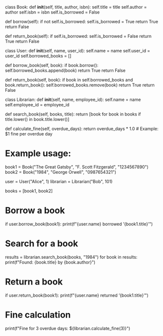  class Book:
 def __init__(self, title, author, isbn):
 self.title = title
 self.author = author
 self.isbn = isbn
 self.is_borrowed = False

 def borrow(self):
 if not self.is_borrowed:
 self.is_borrowed = True
 return True
 return False

 def return_book(self):
 if self.is_borrowed:
 self.is_borrowed = False
 return True
 return False

 class User:
 def __init__(self, name, user_id):
 self.name = name
self.user_id = user_id
 self.borrowed_books = []

 def borrow_book(self, book):
 if book.borrow():
 self.borrowed_books.append(book)
 return True
 return False

 def return_book(self, book):
 if book in self.borrowed_books and book.return_book():
 self.borrowed_books.remove(book)
 return True
 return False

 class Librarian:
 def __init__(self, name, employee_id):
  self.name = name
 self.employee_id = employee_id

 def search_book(self, books, title):
 return [book for book in books if title.lower() in book.title.lower()]

 def calculate_fine(self, overdue_days):
 return overdue_days * 1.0 # Example: $1 fine per overdue day

 # Example usage:
 book1 = Book("The Great Gatsby", "F. Scott Fitzgerald", "1234567890")
 book2 = Book("1984", "George Orwell", "0987654321")

 user = User("Alice", 1)
 librarian = Librarian("Bob", 101)

 books = [book1, book2]

 # Borrow a book
 if user.borrow_book(book1):
 print(f"{user.name} borrowed ’{book1.title}’")

 # Search for a book
 results = librarian.search_book(books, "1984")
 for book in results:
 print(f"Found: {book.title} by {book.author}")

 # Return a book
 if user.return_book(book1):
 print(f"{user.name} returned ’{book1.title}’")

 # Fine calculation
 print(f"Fine for 3 overdue days: ${librarian.calculate_fine(3)}")
